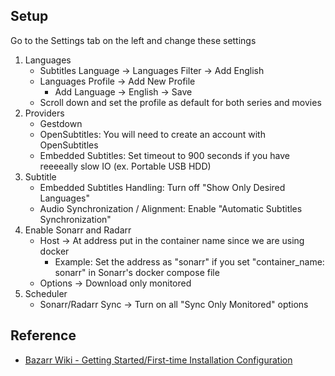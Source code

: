 ## Setup 
Go to the Settings tab on the left and change these settings
1. Languages
    - Subtitles Language -> Languages Filter -> Add English
    - Languages Profile -> Add New Profile 
        - Add Language -> English -> Save
    - Scroll down and set the profile as default for both series and movies
2. Providers
    - Gestdown
    - OpenSubtitles: You will need to create an account with OpenSubtitles
    - Embedded Subtitles: Set timeout to 900 seconds if you have reeeeally slow IO (ex. Portable USB HDD)
3. Subtitle
    - Embedded Subtitles Handling: Turn off "Show Only Desired Languages"
    - Audio Synchronization / Alignment: Enable "Automatic Subtitles Synchronization"
4. Enable Sonarr and Radarr
    - Host -> At address put in the container name since we are using docker
        - Example: Set the address as "sonarr" if you set "container_name: sonarr" in Sonarr's docker compose file
    - Options -> Download only monitored
5. Scheduler
    - Sonarr/Radarr Sync -> Turn on all "Sync Only Monitored" options

## Reference
- [Bazarr Wiki - Getting Started/First-time Installation Configuration](https://wiki.bazarr.media/Getting-Started/First-time-installation-configuration/)
